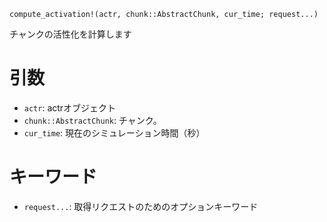 ```
compute_activation!(actr, chunk::AbstractChunk, cur_time; request...)
```

チャンクの活性化を計算します

# 引数

  * `actr`: actrオブジェクト
  * `chunk::AbstractChunk`: チャンク。
  * `cur_time`: 現在のシミュレーション時間（秒）

# キーワード

  * `request...`: 取得リクエストのためのオプションキーワード
